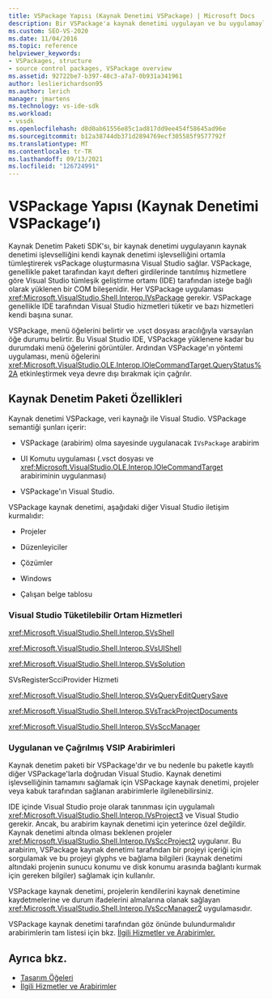 ```yaml
---
title: VSPackage Yapısı (Kaynak Denetimi VSPackage) | Microsoft Docs
description: Bir VSPackage'a kaynak denetimi uygulayan ve bu uygulamayla tümleştirilsin diye yönergeler sağlayan Kaynak Denetim Paketi SDK'sı hakkında Visual Studio.
ms.custom: SEO-VS-2020
ms.date: 11/04/2016
ms.topic: reference
helpviewer_keywords:
- VSPackages, structure
- source control packages, VSPackage overview
ms.assetid: 92722be7-b397-48c3-a7a7-0b931a341961
author: leslierichardson95
ms.author: lerich
manager: jmartens
ms.technology: vs-ide-sdk
ms.workload:
- vssdk
ms.openlocfilehash: d8d0ab61556e85c1ad817dd9ee454f58645ad96e
ms.sourcegitcommit: b12a38744db371d2894769ecf305585f9577792f
ms.translationtype: MT
ms.contentlocale: tr-TR
ms.lasthandoff: 09/13/2021
ms.locfileid: "126724991"
---
```

# <a name="vspackage-structure-source-control-vspackage"></a>VSPackage Yapısı (Kaynak Denetimi VSPackage’ı)

Kaynak Denetim Paketi SDK'sı, bir kaynak denetimi uygulayanın kaynak denetimi işlevselliğini kendi kaynak denetimi işlevselliğini ortamla tümleştirerek vsPackage oluşturmasına Visual Studio sağlar. VSPackage, genellikle paket tarafından kayıt defteri girdilerinde tanıtılmış hizmetlere göre Visual Studio tümleşik geliştirme ortamı (IDE) tarafından isteğe bağlı olarak yüklenen bir COM bileşenidir. Her VSPackage uygulaması <xref:Microsoft.VisualStudio.Shell.Interop.IVsPackage> gerekir. VSPackage genellikle IDE tarafından Visual Studio hizmetleri tüketir ve bazı hizmetleri kendi başına sunar.

VSPackage, menü öğelerini belirtir ve .vsct dosyası aracılığıyla varsayılan öğe durumu belirtir. Bu Visual Studio IDE, VSPackage yüklenene kadar bu durumdaki menü öğelerini görüntüler. Ardından VSPackage'ın yöntemi uygulaması, menü öğelerini <xref:Microsoft.VisualStudio.OLE.Interop.IOleCommandTarget.QueryStatus%2A> etkinleştirmek veya devre dışı bırakmak için çağrılır.

## <a name="source-control-package-characteristics"></a>Kaynak Denetim Paketi Özellikleri

Kaynak denetimi VSPackage, veri kaynağı ile Visual Studio. VSPackage semantiği şunları içerir:

- VSPackage (arabirim) olma sayesinde uygulanacak `IVsPackage` arabirim

- UI Komutu uygulaması (.vsct dosyası ve <xref:Microsoft.VisualStudio.OLE.Interop.IOleCommandTarget> arabiriminin uygulanması)

- VSPackage'ın Visual Studio.

VSPackage kaynak denetimi, aşağıdaki diğer Visual Studio iletişim kurmalıdır:

- Projeler

- Düzenleyiciler

- Çözümler

- Windows

- Çalışan belge tablosu

### <a name="visual-studio-environment-services-that-may-be-consumed"></a>Visual Studio Tüketilebilir Ortam Hizmetleri

<xref:Microsoft.VisualStudio.Shell.Interop.SVsShell>

<xref:Microsoft.VisualStudio.Shell.Interop.SVsUIShell>

<xref:Microsoft.VisualStudio.Shell.Interop.SVsSolution>

SVsRegisterScciProvider Hizmeti

<xref:Microsoft.VisualStudio.Shell.Interop.SVsQueryEditQuerySave>

<xref:Microsoft.VisualStudio.Shell.Interop.SVsTrackProjectDocuments>

<xref:Microsoft.VisualStudio.Shell.Interop.SVsSccManager>

### <a name="vsip-interfaces-implemented-and-called"></a>Uygulanan ve Çağrılmış VSIP Arabirimleri

Kaynak denetim paketi bir VSPackage'dır ve bu nedenle bu paketle kayıtlı diğer VSPackage'larla doğrudan Visual Studio. Kaynak denetimi işlevselliğinin tamamını sağlamak için VSPackage kaynak denetimi, projeler veya kabuk tarafından sağlanan arabirimlerle ilgilenebilirsiniz.

IDE içinde Visual Studio proje olarak tanınması için uygulamalı <xref:Microsoft.VisualStudio.Shell.Interop.IVsProject3> ve Visual Studio gerekir. Ancak, bu arabirim kaynak denetimi için yeterince özel değildir. Kaynak denetimi altında olması beklenen projeler <xref:Microsoft.VisualStudio.Shell.Interop.IVsSccProject2> uygulanır. Bu arabirim, VSPackage kaynak denetimi tarafından bir projeyi içeriği için sorgulamak ve bu projeyi glyphs ve bağlama bilgileri (kaynak denetimi altındaki projenin sunucu konumu ve disk konumu arasında bağlantı kurmak için gereken bilgiler) sağlamak için kullanılır.

VSPackage kaynak denetimi, projelerin kendilerini kaynak denetimine kaydetmelerine ve durum ifadelerini almalarına olanak sağlayan <xref:Microsoft.VisualStudio.Shell.Interop.IVsSccManager2> uygulamasıdır.

VSPackage kaynak denetimi tarafından göz önünde bulundurmalıdır arabirimlerin tam listesi için bkz. [İlgili Hizmetler ve Arabirimler.](../../extensibility/internals/related-services-and-interfaces-source-control-vspackage.md)

## <a name="see-also"></a>Ayrıca bkz.

- [Tasarım Öğeleri](../../extensibility/internals/source-control-vspackage-design-elements.md)
- [İlgili Hizmetler ve Arabirimler](../../extensibility/internals/related-services-and-interfaces-source-control-vspackage.md)
